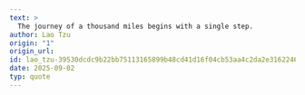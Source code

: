 ```yaml
---
text: >
  The journey of a thousand miles begins with a single step.
author: Lao Tzu
origin: "1"
origin_url: 
id: lao_tzu-39530dcdc9b22bb75113165899b48cd41d16f04cb53aa4c2da2e3162246216be
date: 2025-09-02
typ: quote
---
```

